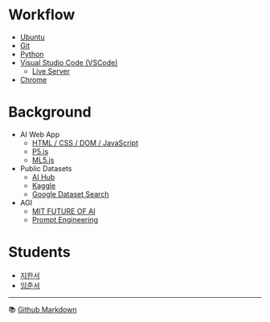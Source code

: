 # Workflow
- [Ubuntu](./workflow/ubuntu.md)
- [Git](./workflow/git.md)
- [Python](https://www.python.org/)
- [Visual Studio Code (VSCode)](https://code.visualstudio.com/)
  - [Live Server](https://ritwickdey.github.io/vscode-live-server/) 
- [Chrome](https://www.google.com/chrome/)

# Background
- AI Web App
  - [HTML / CSS / DOM / JavaScript](./background/html.md)
  - [P5.js](./background/p5.md)  
  - [ML5.js](./background/ml5.md)
- Public Datasets
  - [AI Hub](https://aihub.or.kr/)
  - [Kaggle](https://www.kaggle.com/)
  - [Google Dataset Search](https://datasetsearch.research.google.com/)
- AGI
  - [MIT FUTURE OF AI](https://futureofai.mit.edu/)
  - [Prompt Engineering](./background/pe.md)


# Students
- [지한서](./students/han-seo/project.md) 
- [임준서](./students/jun-seo/project.md)


---

:books: [Github Markdown](https://docs.github.com/en/get-started/writing-on-github/getting-started-with-writing-and-formatting-on-github/basic-writing-and-formatting-syntax)
 
